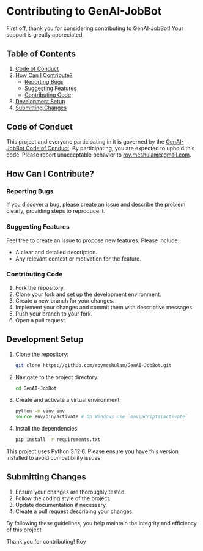 # Contributing to GenAI-JobBot

First off, thank you for considering contributing to GenAI-JobBot! Your support is greatly appreciated.

## Table of Contents

1. [Code of Conduct](#code-of-conduct)
2. [How Can I Contribute?](#how-can-i-contribute)
   - [Reporting Bugs](#reporting-bugs)
   - [Suggesting Features](#suggesting-features)
   - [Contributing Code](#contributing-code)
3. [Development Setup](#development-setup)
4. [Submitting Changes](#submitting-changes)

## Code of Conduct

This project and everyone participating in it is governed by the [GenAI-JobBot Code of Conduct](CODE_OF_CONDUCT.md). By participating, you are expected to uphold this code. Please report unacceptable behavior to roy.meshulam@gmail.com.

## How Can I Contribute?

### Reporting Bugs

If you discover a bug, please create an issue and describe the problem clearly, providing steps to reproduce it.

### Suggesting Features

Feel free to create an issue to propose new features. Please include:
- A clear and detailed description.
- Any relevant context or motivation for the feature.

### Contributing Code

1. Fork the repository.
2. Clone your fork and set up the development environment.
3. Create a new branch for your changes.
4. Implement your changes and commit them with descriptive messages.
5. Push your branch to your fork.
6. Open a pull request.

## Development Setup

1. Clone the repository:
    ```sh
    git clone https://github.com/roymeshulam/GenAI-JobBot.git
    ```
2. Navigate to the project directory:
    ```sh
    cd GenAI-JobBot
    ```
3. Create and activate a virtual environment:
    ```sh
    python -m venv env
    source env/bin/activate # On Windows use `env\Scripts\activate`
    ```
4. Install the dependencies:
    ```sh
    pip install -r requirements.txt
    ```

This project uses Python 3.12.6. Please ensure you have this version installed to avoid compatibility issues.

## Submitting Changes

1. Ensure your changes are thoroughly tested.
2. Follow the coding style of the project.
3. Update documentation if necessary.
4. Create a pull request describing your changes.

By following these guidelines, you help maintain the integrity and efficiency of this project.

Thank you for contributing!
Roy